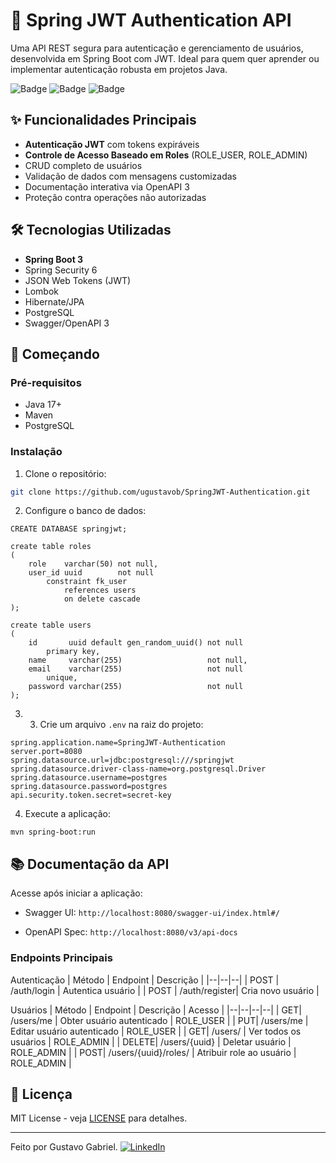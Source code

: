 
# 🔐 Spring JWT Authentication API

Uma API REST segura para autenticação e gerenciamento de usuários, desenvolvida em Spring Boot com JWT. Ideal para quem quer aprender ou implementar autenticação robusta em projetos Java.

![Badge](https://img.shields.io/badge/Spring%20Boot-3.2.0-green) ![Badge](https://img.shields.io/badge/Java-23-blue) ![Badge](https://img.shields.io/badge/Swagger-3.0-success)

## ✨ Funcionalidades Principais
- **Autenticação JWT** com tokens expiráveis
- **Controle de Acesso Baseado em Roles** (ROLE_USER, ROLE_ADMIN)
- CRUD completo de usuários
- Validação de dados com mensagens customizadas
- Documentação interativa via OpenAPI 3
- Proteção contra operações não autorizadas

## 🛠 Tecnologias Utilizadas
- **Spring Boot 3**
- Spring Security 6
- JSON Web Tokens (JWT)
- Lombok
- Hibernate/JPA
- PostgreSQL
- Swagger/OpenAPI 3

## 🚀 Começando

### Pré-requisitos
- Java 17+
- Maven
- PostgreSQL

### Instalação
1. Clone o repositório:
```bash
git clone https://github.com/ugustavob/SpringJWT-Authentication.git
```
2. Configure o banco de dados:
```
CREATE DATABASE springjwt;

create table roles
(
    role    varchar(50) not null,
    user_id uuid        not null
        constraint fk_user
            references users
            on delete cascade
);

create table users
(
    id       uuid default gen_random_uuid() not null
        primary key,
    name     varchar(255)                   not null,
    email    varchar(255)                   not null
        unique,
    password varchar(255)                   not null
);
```
3. 3.  Crie um arquivo  `.env`  na raiz do projeto:
```
spring.application.name=SpringJWT-Authentication  
server.port=8080  
spring.datasource.url=jdbc:postgresql:///springjwt  
spring.datasource.driver-class-name=org.postgresql.Driver  
spring.datasource.username=postgres  
spring.datasource.password=postgres  
api.security.token.secret=secret-key
```
4.  Execute a aplicação:
```
mvn spring-boot:run
```

## 📚 Documentação da API

Acesse após iniciar a aplicação:

-   Swagger UI:  `http://localhost:8080/swagger-ui/index.html#/`
    
-   OpenAPI Spec:  `http://localhost:8080/v3/api-docs`
    

### Endpoints Principais
Autenticação
| Método | Endpoint | Descrição |
|--|--|--|
| POST | /auth/login | Autentica usuário |
| POST | /auth/register| Cria novo usuário |

Usuários
| Método | Endpoint | Descrição | Acesso |
|--|--|--|--|
| GET| /users/me | Obter usuário autenticado | ROLE_USER |
| PUT| /users/me | Editar usuário autenticado | ROLE_USER |
| GET| /users/ | Ver todos os usuários | ROLE_ADMIN |
| DELETE| /users/{uuid} | Deletar usuário | ROLE_ADMIN |
| POST| /users/{uuid}/roles/ | Atribuir role ao usuário | ROLE_ADMIN |

## 📄 Licença

MIT License - veja  [LICENSE](https://github.com/uGustavoB/SpringJWT-Authentication?tab=MIT-1-ov-file)  para detalhes.

----------

Feito por Gustavo Gabriel.
[![LinkedIn](https://img.shields.io/badge/LinkedIn-Connect-blue)](https://www.linkedin.com/in/gustavobatistaa/)
